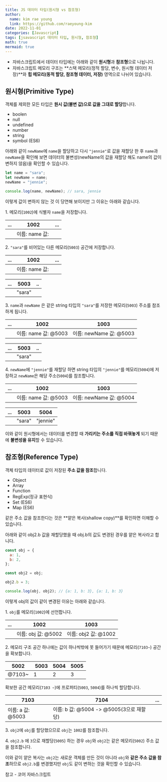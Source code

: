 ```yaml
---
title: JS 데이터 타입(원시형 vs 참조형)
author:
  name: kim rae young
  link: https://github.com/raeyoung-kim
date: 2022-11-01
categories: [Javascript]
tags: [jsavascript 데이터 타입, 원시형, 참조형]
math: true
mermaid: true
---
```


-   자바스크립트에서 데이터 타입에는 아래와 같이 **원시형**과 **참조형**으로 나뉩니다.
-   자바스크립트 메모리 구조는 **스택 메모리(정적 할당, 변수, 원시형 데이터 저장)**와 **힙 메모리(동적 할당, 참조형 데이터, 저장)** 영역으로 나뉘어 있습니다.

## 원시형(Primitive Type)

객체를 제외한 모든 타입은 **원시 값(불변 값)으로 값을 그대로 할당**합니다.

-   boolen
-   null
-   undefined
-   number
-   string
-   symbol (ES6)

아래와 같이 `newName`에 `name`을 할당하고 다시 `"jennie"`로 값을 재할당 한 후 `name`과 `newName`을 확인해 보면 데이터의 불변성(newName의 값을 재할당 해도 name의 값이 변하지 않음)을 확인할 수 있습니다.

```js
let name = "sara";
let newName = name;
newName = "jennie";

console.log(name, newName); // sara, jennie
```

이렇게 값이 변하지 않는 것 이 당연해 보이지만 그 이유는 아래와 같습니다.

1\. 메모리(`1002`)에 식별자 `name`을 저장합니다.

| ... | 1002 | ... |
| --- | --- | --- |
|   | 이름: name   값:  |   |

2\. `"sara"`를 비어있는 다른 메모리(`5003`) 공간에 저장합니다.

| ... | 1002 | ... |
| --- | --- | --- |
|   | 이름: name   값:  |   |

| ... | 5003 | .. |
| --- | --- | --- |
|   | "sara" |   |

3\. `name`과 `newName` 은 같은 string 타입의 `"sara"`를 저장한 메모리(`5003`) 주소를 참조하게 됩니다.

| ... | 1002 | 1003 |
| --- | --- | --- |
|   | 이름: name   값: @5003 | 이름: newName   값: @5003 |

| ... | 5003 | .. |
| --- | --- | --- |
|   | "sara" |   |

4\. `newName`에 `"jennie"`를 재할당 하면 string 타입의 `"jennie"`를 메모리(`5004`)에 저장하고 `newName`은 해당 주소(`5004`)를 참조합니다.

| ... | 1002 | 1003 |
| --- | --- | --- |
|   | 이름: name   값: @5003 | 이름: newName   값: @5004 |

| ... | 5003 | 5004 |
| --- | --- | --- |
|   | "sara" | "jennie" |

이와 같이 원시형에서는 데이터를 변경할 때 **가리키는 주소를 직접 바꿔놓게** 되기 때문에 **불변성을 유지**할 수 있습니다.

## 참조형(Reference Type)

객체 타입의 데이터로 값이 저장된 **주소 값을 참조**합니다.

-   Object
-   Array
-   Function
-   RegExp(정규 표현식)
-   Set (ES6)
-   Map (ES6)

같은 주소 값을 참조한다는 것은 **얕은 복사(shallow copy)**를 확인하면 이해할 수 있습니다.

아래와 같이 obj2.b 값을 재할당했을 때 obj.b의 값도 변경된 경우를 얕은 복사라고 합니다.

```js
const obj = {
  a: 1,
  b: 2,
};

const obj2 = obj;

obj2.b = 3;

console.log(obj, obj2); // {a: 1, b: 3}, {a: 1, b: 3}
```

이렇게 obj의 값이 같이 변경된 이유는 아래와 같습니다.

1\. `obj`를 메모리(`1002`)에 선언합니다.

| ... | 1002 | 1003 |
| --- | --- | --- |
|   | 이름: obj   값: @5002 | 이름: obj2   값: @1002 |

2\. 메모리 구조 공간 하나에는 값이 하나씩밖에 못 들어가기 때문에 메모리(`7103~`) 공간을 확보합니다.

| 5002 |  5003 | 5004 | 5005 |
| --- | --- | --- | --- |
| @7103~ | 1 | 2 | 3 |

확보한 공간 메모리(`7103 ~`)에 프로퍼티(`5003`, `5004`)를 하나씩 할당합니다.

| 7103 | 7104 | ... |
| --- | --- | --- |
| 이름: a   값: @5003 | 이름: b   값: @5004 -> @5005(3으로 재할당) |   |

3\. `obj2`에 `obj`를 할당했으므로 `obj`는 `1002`를 참조합니다.

4\. `obj2.b` 에 `3`으로 재할당(`5005`) 하는 경우 `obj`와 `obj2`는 같은 메모리(`5002`) 주소 값을 참조합니다.

이와 같이 얕은 복사는 `obj2`는 새로운 객체를 만든 것이 아니라 `obj`와 **같은 주소 값을 참조**하므로 `obj2.b`를 변경했지만 `obj`도 같이 변하는 것을 확인할 수 있습니다.

참고 - 코어 자바스크립트
